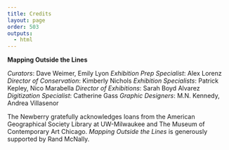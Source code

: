 ```yaml
---
title: Credits
layout: page
order: 503
outputs:
  - html
---
```


**Mapping Outside the Lines** 

*Curators*: Dave Weimer, Emily Lyon
*Exhibition Prep Specialist*: Alex Lorenz
*Director of Conservation*: Kimberly Nichols
*Exhibition Specialists*: Patrick Kepley, Nico Marabella
*Director of Exhibitions*: Sarah Boyd Alvarez
*Digitization Specialist*: Catherine Gass
*Graphic Designers*: M.N. Kennedy, Andrea Villasenor 


The Newberry gratefully acknowledges loans from the American Geographical Society Library at UW-Milwaukee and The Museum of Contemporary Art Chicago. *Mapping Outside the Lines* is generously supported by Rand McNally.




